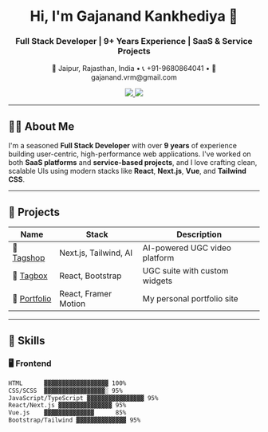 <h1 align="center">Hi, I'm Gajanand Kankhediya 👋</h1>
<h3 align="center">Full Stack Developer | 9+ Years Experience | SaaS & Service Projects</h3>

<p align="center">
  📍 Jaipur, Rajasthan, India • 📞 +91-9680864041 • 📧 gajanand.vrm@gmail.com  
</p>

<p align="center">
  <a href="https://www.linkedin.com/in/gajanandkankhediya/" target="_blank">
    <img src="https://img.shields.io/badge/LinkedIn-blue?logo=linkedin&style=for-the-badge" />
  </a>
  <a href="https://gajanand.vercel.app/portfolio" target="_blank">
    <img src="https://img.shields.io/badge/Portfolio-Visit-lightgrey?style=for-the-badge&logo=vercel" />
  </a>
</p>

---

## 👨‍💻 About Me

I'm a seasoned **Full Stack Developer** with over **9 years** of experience building user-centric, high-performance web applications. I've worked on both **SaaS platforms** and **service-based projects**, and I love crafting clean, scalable UIs using modern stacks like **React**, **Next.js**, **Vue**, and **Tailwind CSS**.

---

## 🚀 Projects

| Name | Stack | Description |
|------|-------|-------------|
| 🔗 [Tagshop](https://tagshop.ai) | Next.js, Tailwind, AI | AI-powered UGC video platform |
| 🔗 [Tagbox](https://tagbox.com) | React, Bootstrap | UGC suite with custom widgets |
| 🔗 [Portfolio](https://gajanand.vercel.app/portfolio) | React, Framer Motion | My personal portfolio site |

---

## 🔧 Skills

### 🖥 Frontend

```md
HTML      ▓▓▓▓▓▓▓▓▓▓▓▓▓▓▓▓▓▓ 100%  
CSS/SCSS  ▓▓▓▓▓▓▓▓▓▓▓▓▓▓▓▓▓░ 95%  
JavaScript/TypeScript ▓▓▓▓▓▓▓▓▓▓▓▓▓▓▓▓ 95%  
React/Next.js ▓▓▓▓▓▓▓▓▓▓▓▓▓▓▓ 95%  
Vue.js    ▓▓▓▓▓▓▓▓▓▓▓▓▓▓      85%  
Bootstrap/Tailwind ▓▓▓▓▓▓▓▓▓▓▓▓▓▓ 95%  
